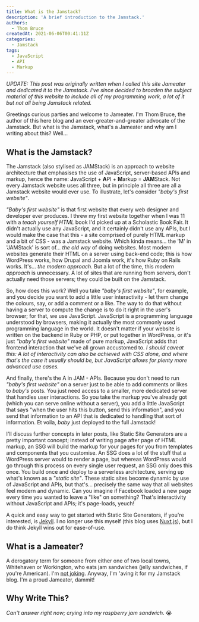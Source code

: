 ```yaml
---
title: What is the Jamstack?
description: 'A brief introduction to the Jamstack.'
authors:
  - Thom Bruce
createdAt: 2021-06-06T00:41:11Z
categories:
  - Jamstack
tags:
  - JavaScript
  - API
  - Markup
---
```


_UPDATE: This post was originally written when I called this site Jameater and dedicated it to the Jamstack. I've since decided to broaden the subject material of this website to include all of my programming work, a lot of it but not all being Jamstack related._

Greetings curious parties and welcome to Jameater. I'm Thom Bruce, the author of this here blog and an ever-greater-and-greater advocate of the Jamstack. But what is the Jamstack, what's a Jameater and why am I writing about this? Well...

## What is the Jamstack?

The Jamstack (also stylised as JAMStack) is an approach to website architecture that emphasises the use of JavaScript, server-based APIs and markup, hence the name: **J**avaScript + **A**PI + **M**arkup = **JAM**Stack. Not every Jamstack website uses all three, but in principle all three are all a Jamstack website would ever use. To illustrate, let's consider _"baby's first website"_.

_"Baby's first website"_ is that first website that every web designer and developer ever produces. I threw my first website together when I was 11 with a _teach yourself HTML_ book I'd picked up at a Scholastic Book Fair. It didn't actually use any JavaScript, and it certainly didn't use any APIs, but I would make the case that this - a site comprised of purely HTML markup and a bit of CSS - was a Jamstack website. Which kinda means... the 'M' in 'JAMStack' is sort of... _the old way_ of doing websites. Most modern websites generate their HTML on a server using back-end code; this is how WordPress works, how Drupal and Joomla work, it's how Ruby on Rails works. It's... _the modern approach_. But a lot of the time, this _modern approach_ is unnecessary. A lot of sites that are running from servers, don't actually need those servers; they could be built on the Jamstack.

So, how does this work? Well you take _"baby's first website"_, for example, and you decide you want to add a little user interactivity - let them change the colours, say, or add a comment or a like. The way to do that without having a server to compute the change is to do it right in the user's browser; for that, we use JavaScript. JavaScript is a programming language understood by browsers, making it actually the most commonly used programming language in the world. It doesn't matter if your website is written on the backend in Ruby or PHP, or put together in WordPress, or it's just _"baby's first website"_ made of pure markup, JavaScript adds that frontend interaction that we've all grown accustomed to. _I should caveat this: A lot of interactivity can also be achieved with CSS alone, and where that's the case it usually should be, but JavaScript allows for plenty more advanced use cases._

And finally, there's the A in JAM - APIs. Because you don't need to run _"baby's first website"_ on a server just to be able to add comments or likes to _baby's_ posts. You just need access to a smaller, more dedicated server that handles user interactions. So you take the markup you've already got (which you can serve online without a server), you add a little JavaScript that says "when the user hits this button, send this information", and you send that information to an API that is dedicated to handling that sort of information. Et voila, _baby_ just deployed to the full Jamstack!

I'll discuss further concepts in later posts, like Static Site Generators are a pretty important concept; instead of writing page after page of HTML markup, an SSG will build the markup for your pages for you from templates and components that you customise. An SSG does a lot of the stuff that a WordPress server would to render a page, but whereas WordPress would go through this process on every single user request, an SSG only does this once. You build once and deploy to a serverless architecture, serving up what's known as a _"static site"_. These static sites become dynamic by use of JavaScript and APIs, but that's... precisely the same way that all websites feel modern and dynamic. Can you imagine if Facebook loaded a new page every time you wanted to leave a "like" on something? That's interactivity without JavaScript and APIs; it's page-loads, yeuch!

A quick and easy way to get started with Static Site Generators, if you're interested, is [Jekyll](https://jekyllrb.com/). I no longer use this myself (this blog uses [Nuxt.js](https://nuxtjs.org/)), but I do think Jekyll wins out for ease-of-use.

## What is a Jameater?

A derogatory term for someone from either one of two local towns, Whitehaven or Workington, who eats jam sandwiches (jelly sandwiches, if you're American). I'm [not joking](https://en.wikipedia.org/wiki/Whitehaven#%22Jam_eater%22). Anyway, I'm 'aving it for my Jamstack blog. I'm a proud Jameater, dammit!

## Why Write This?

_Can't answer right now; crying into my raspberry jam sandwich._ 😭
